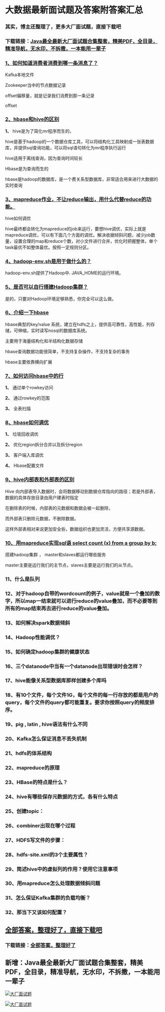 # 大数据最新面试题及答案附答案汇总

### 其实，博主还整理了，更多大厂面试题，直接下载吧

### 下载链接：[Java最全最新大厂面试题合集整套，精美PDF，全目录，精准导航，无水印，不拆撒，一本能用一辈子](https://github.com/liantengda/JavaEngineerBooks/blob/master/docs/index.md)



### [1、如何知道消费者消费到哪一条消息了？](https://github.com/liantengda/JavaEngineerBooks/blob/master/docs/大数据/大数据最新面试题及答案附答案汇总.md#1如何知道消费者消费到哪一条消息了)  


Kafka本地文件

Zookeeper当中的节点数据记录

offset偏移量，就是记录我们消费到那一条记录

offset


### [2、hbase和hive的区别](https://github.com/liantengda/JavaEngineerBooks/blob/master/docs/大数据/大数据最新面试题及答案附答案汇总.md#2hbase和hive的区别)  


**1、** hive是为了简化mr程序而生的，

hive是基于hadoop的一个数据仓库工具，可以将结构化工具映射成一张表数据库，并提供sql查询功能，可以将sql语句转化为mr程序执行运行

hive适用于离线查询，因为查询时间较长

Hbase是为查询而生的

hbase是hadoop的数据库，是一个费关系型数据库，非常适合用来进行大数据的实时查询


### [3、mapreduce作业，不让reduce输出，用什么代替reduce的功能。](https://github.com/liantengda/JavaEngineerBooks/blob/master/docs/大数据/大数据最新面试题及答案附答案汇总.md#3mapreduce作业不让reduce输出用什么代替reduce的功能。)  


hive如何调优

hive最终都会转化为mapreduce的job来运行，要想hive调优，实际上就是mapreduce调优，可以有下面几个方面的调优。解决收据倾斜问题，减少job数量，设置合理的map和reduce个数，对小文件进行合并，优化时把握整体，单个task最优不如整体最优。按照一定规则分区。


### [4、hadoop-env.sh是用于做什么的？](https://github.com/liantengda/JavaEngineerBooks/blob/master/docs/大数据/大数据最新面试题及答案附答案汇总.md#4hadoop-envsh是用于做什么的)  


hadoop-env.sh提供了Hadoop中. JAVA_HOME的运行环境。


### [5、是否可以自行搭建Hadoop集群？](https://github.com/liantengda/JavaEngineerBooks/blob/master/docs/大数据/大数据最新面试题及答案附答案汇总.md#5是否可以自行搭建hadoop集群)  


是的，只要对Hadoop环境足够熟悉，你完全可以这么做。


### [6、介绍一下hbase](https://github.com/liantengda/JavaEngineerBooks/blob/master/docs/大数据/大数据最新面试题及答案附答案汇总.md#6介绍一下hbase)  


hbase典型的key/value 系统，建立在hdfs之上，提供高可靠性，高性能，列存储，可伸缩，实时读写nosql的数据库系统。

主要用于海量结构化和半结构化数据存储

hbase查询数据功能很简单，不支持复杂操作，不支持复杂的事务

hbase主要依靠横向扩展


### [7、如何访问hbase中的行](https://github.com/liantengda/JavaEngineerBooks/blob/master/docs/大数据/大数据最新面试题及答案附答案汇总.md#7如何访问hbase中的行)  


**1、** 通过单个rowkey访问

**2、** 通过rowkey的范围

**3、** 全表扫描


### [8、hbase如何调优](https://github.com/liantengda/JavaEngineerBooks/blob/master/docs/大数据/大数据最新面试题及答案附答案汇总.md#8hbase如何调优)  


**1、** 垃圾回收调优

**2、** 优化region拆分合并以及拆分region

**3、** 客户端入库调优

**4、** Hbase配置文件


### [9、hive内部表和外部表的区别](https://github.com/liantengda/JavaEngineerBooks/blob/master/docs/大数据/大数据最新面试题及答案附答案汇总.md#9hive内部表和外部表的区别)  


Hive 向内部表导入数据时，会将数据移动到数据仓库指向的路径；若是外部表，数据的具体存放目录由用户建表时指定

在删除表的时候，内部表的元数据和数据会被一起删除，

而外部表只删除元数据，不删除数据。

这样外部表相对来说更加安全些，数据组织也更加灵活，方便共享源数据。


### [10、用mapreduce实现sql语 select count (x) from a group by b;](https://github.com/liantengda/JavaEngineerBooks/blob/master/docs/大数据/大数据最新面试题及答案附答案汇总.md#10用mapreduce实现sql语-select-count-x-from-a-group-by-b;)  


搭建hadoop集群 ， master和slaves都运行哪些服务

master主要是运行我们的主节点，slaves主要是运行我们的从节点。


### 11、什么是队列
### 12、对于hadoop自带的wordcount的例子，value就是一个叠加的数字，所以map一结束就可以进行reduce的value叠加，而不必要等到所有的map结束再去进行reduce的value叠加。
### 13、如何解决spark数据倾斜
### 14、Hadoop性能调优？
### 15、如何确定hadoop集群的健康状态
### 16、三个datanode中当有一个datanode出现错误时会怎样？
### 17、hive能像关系型数据库那样创建多个库吗
### 18、有10个文件，每个文件1G，每个文件的每一行存放的都是用户的query，每个文件的query都可能重复。要求你按照query的频度排序。
### 19、pig , latin , hive语法有什么不同
### 20、Kafka怎么保证消息不丢失机制
### 21、hdfs的体系结构
### 22、mapreduce的原理
### 23、HBase的特点是什么？
### 24、hive有哪些保存元数据的方式，各有什么特点
### 25、创建topic：
### 26、combiner出现在哪个过程
### 27、HDFS写文件的步骤：
### 28、hdfs-site.xml的3个主要属性？
### 29、简述hive中的虚拟列的作用？使用它注意事项
### 30、用mapreduce怎么处理数据倾斜问题
### 31、怎么保证Kafka集群的负载均衡？
### 32、那当下又该如何配置？




## [全部答案，整理好了，直接下载吧](https://github.com/liantengda/JavaEngineerBooks/blob/master/docs/daan.md)

### 下载链接：[全部答案，整理好了](https://github.com/liantengda/JavaEngineerBooks/blob/master/docs/daan.md)




## 新增：Java最全最新大厂面试题合集整套，精美PDF，全目录，精准导航，无水印，不拆撒，一本能用一辈子

[![大厂面试题](http://shasengbufa.com/img/1.jpg "叶子创业记")](http://shasengbufa.com/img/wechat.jpg "叶子创业记")

[![大厂面试题](http://shasengbufa.com/img/wechat.jpg "叶子创业记")](http://shasengbufa.com/img/wechat.jpg "叶子创业记")
